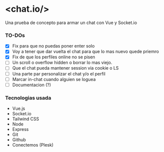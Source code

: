 # <chat.io/>
Una prueba de concepto para armar un chat con Vue y Socket.io

### TO-DOs

* [x]  Fix para que no puedas poner enter solo
* [x]  Voy a tener que dar vuelta el chat para que lo mas nuevo quede priemro
* [x]  Fix de que los perfiles online no se pisen
* [ ]  Un scroll o overflow hidden o borrar lo mas viejo.
* [ ]  Que el chat pueda mantener session via cookie o LS
* [ ]  Una parte par personalizar el chat y/o el perfil
* [ ]  Marcar in-chat cuando alguien se loguea
* [ ]  Documentacion (?)

### Tecnologias usada

* Vue.js
* Socket.io
* Tailwind CSS
* Node
* Express
* Git
* Github
* Conectemos (Plesk)
